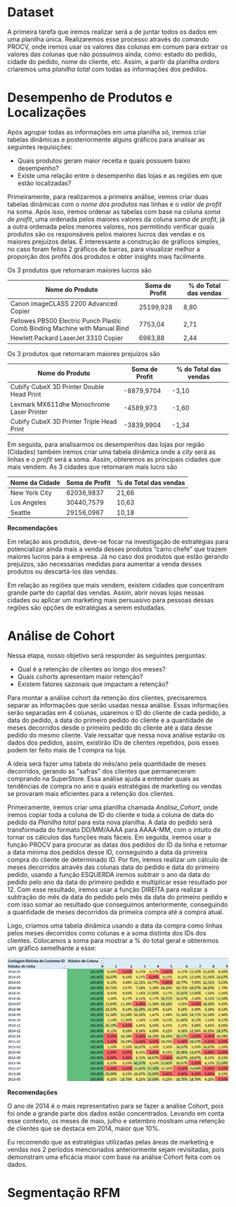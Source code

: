 # Dataset

A primeira tarefa que iremos realizar será a de juntar todos os dados em uma planilha única. Realizaremos esse processo através do comando PROCV, onde iremos usar os valores das colunas em comum para extrair os valores das colunas que não possuímos ainda, como: estado do pedido, cidade do pedido, nome do cliente, etc. Assim, a partir da planilha *orders* criaremos uma *planilha total* com todas as informações dos pedidos.

# Desempenho de Produtos e Localizações

Após agrupar todas as informações em uma planilha só, iremos criar tabelas dinâmicas e posteriormente alguns gráficos para analisar as seguintes requisições:

- Quais produtos geram maior receita e quais possuem baixo desempenho?
- Existe uma relação entre o desempenho das lojas e as regiões em que estão localizadas?

Primeiramente, para realizarmos a primeira análise, iremos criar duas tabelas dinâmicas com o *nome dos produtos* nas linhas e o *valor de profit* na soma. Após isso, iremos ordenar as tabelas com base na coluna *soma de profit*, uma ordenada pelos maiores valores da coluna *soma de profit*, já a outra ordenada pelos menores valores, nos permitindo verificar quais produtos são os responsáveis pelos maiores lucros das vendas e os maiores prejuízos delas. É interessante a construção de gráficos simples, no caso foram feitos 2 gráficos de barras, para visualizar melhor a proporção dos profits dos produtos e obter insights mais facilmente.

Os 3 produtos que retornaram maiores lucros são 

| Nome do Produto | Soma de Profit | % do Total das vendas 
| --- | --- | --- |
| Canon imageCLASS 2200 Advanced Copier | 25199,928 | 8,80 |
| Fellowes PB500 Electric Punch Plastic Comb Binding Machine with Manual Bind | 7753,04 | 2,71 |
| Hewlett Packard LaserJet 3310 Copier | 6983,88 | 2,44 |

Os 3 produtos que retornaram maiores prejuízos são 

| Nome do Produto | Soma de Profit | % do Total das vendas 
| --- | --- | --- |
| Cubify CubeX 3D Printer Double Head Print | -8879,9704 | -3,10 |
| Lexmark MX611dhe Monochrome Laser Printer | -4589,973 | -1,60 |
| Cubify CubeX 3D Printer Triple Head Print | -3839,9904 | -1,34 |

Em seguida, para analisarmos os desempenhos das lojas por região (Cidades) também iremos criar uma tabela dinâmica onde a *city* será as linhas e o *profit* será a soma. Assim, obteremos as principais cidades que mais vendem. As 3 cidades que retornaram mais lucro são

| Nome da Cidade | Soma de Profit | % do Total das vendas 
| --- | --- | --- |
| New York City | 62036,9837 | 21,66 |
| Los Angeles | 30440,7579 | 10,63 |
| Seattle | 29156,0967 | 10,18 |

**Recomendações**

Em relação aos produtos, deve-se focar na investigação de estratégias para potencializar ainda mais a venda desses produtos “carro chefe” que trazem maiores lucros para a empresa. Já no caso dos produtos que estão gerando prejuízos, são necessárias medidas para aumentar a venda desses produtos ou descartá-los das vendas.

Em relação as regiões que mais vendem, existem cidades que concentram grande parte do capital das vendas. Assim, abrir novas lojas nessas cidades ou aplicar um marketing mais persuasivo para pessoas dessas regiões são opções de estratégias a serem estudadas. 

# Análise de Cohort

Nessa etapa, nosso objetivo será responder às seguintes perguntas:

- Qual é a retenção de clientes ao longo dos meses?
- Quais cohorts apresentam maior retenção?
- Existem fatores sazonais que impactam a retenção?

Para montar a análise cohort da retenção dos clientes, precisaremos separar as informações que serão usadas nessa análise. Essas informações serão separadas em 4 colunas, usaremos o ID do cliente de cada pedido, a data do pedido, a data do primeiro pedido do cliente e a quantidade de meses decorridos desde o primeiro pedido do cliente até a data desse pedido do mesmo cliente. Vale ressaltar que nessa nova análise estarão os dados dos pedidos, assim, existirão IDs de clientes repetidos, pois esses podem ter feito mais de 1 compra na loja.

A ideia será fazer uma tabela do mês/ano pela quantidade de meses decorridos, gerando as "safras" dos clientes que permaneceram comprando na SuperStore. Essa análise ajuda a entender quais as tendências de compra no ano e quais estratégias de marketing ou vendas se provaram mais eficientes para a retenção dos clientes.

Primeiramente, iremos criar uma planilha chamada *Análise_Cohort*, onde iremos copiar toda a coluna de ID do cliente e toda a coluna de data do pedido da *Planilha total* para esta nova planilha. A data do pedido será transformada do formato DD/MM/AAAA para AAAA-MM, com o intuito de tornar os cálculos das funções mais fáceis. Em seguida, iremos usar a função PROCV para procurar as datas dos pedidos do ID da linha e retornar a data mínima dos pedidos desse ID, conseguindo a data da primeira compra do cliente de determinado ID. Por fim, iremos realizar um cálculo de meses decorridos através das colunas data do pedido e data do primeiro pedido, usando a função ESQUERDA iremos subtrair o ano da data do pedido pelo ano da data do primeiro pedido e multiplicar esse resultado por 12. Com esse resultado, iremos usar a função DIREITA para realizar a subtração do mês da data do pedido pelo mês da data do primeiro pedido e com isso somar ao resultado que conseguimos anteriormente, conseguindo a quantidade de meses decorridos da primeira compra até a compra atual.

Logo, criamos uma tabela dinâmica usando a data da compra como linhas pelos meses decorridos como colunas e a soma distinta dos IDs dos clientes. Colocamos a soma para mostrar a % do total geral e obteremos um gráfico semelhante a esse:

![](/Imagens/analise_cohort.png)

**Recomendações**

O ano de 2014 é o mais representativo para se fazer a análise Cohort, pois foi onde a grande parte dos dados estão concentrados. Levando em conta esse contexto, os meses de maio, julho e setembro mostram uma retenção de clientes que se destaca em 2014, maior que 10%. 

Eu recomendo que as estratégias utilizadas pelas áreas de marketing e vendas nos 2 períodos mencionados anteriormente sejam revisitadas, pois demonstram uma eficácia maior com base na análise Cohort feita com os dados. 

# Segmentação RFM
